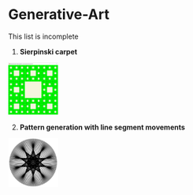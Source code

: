 # Generative-Art 
This list is incomplete
1) **Sierpinski carpet**
<img alt="Sierpinski carpet" src="Media/sierpinski-carpet.jpg" width="20%">

2) **Pattern generation with line segment movements**
<img alt="Patterns of line segment movements" src="Media/ls-movements.jpg" width="20%">


